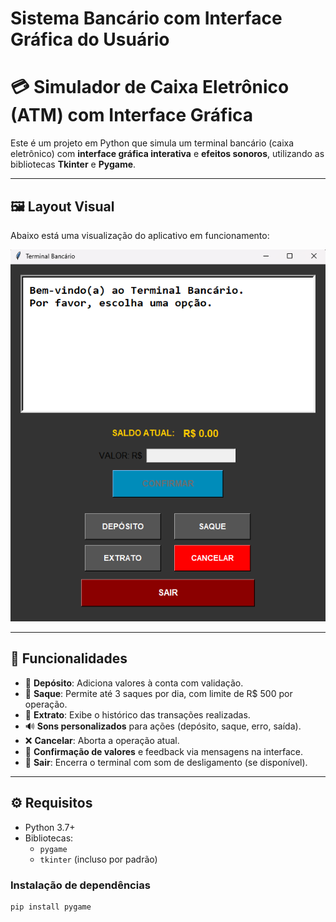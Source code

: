 # Sistema Bancário com Interface Gráfica do Usuário

# 💳 Simulador de Caixa Eletrônico (ATM) com Interface Gráfica

Este é um projeto em Python que simula um terminal bancário (caixa eletrônico) com **interface gráfica interativa** e **efeitos sonoros**, utilizando as bibliotecas **Tkinter** e **Pygame**.

---

## 🖼️ Layout Visual

Abaixo está uma visualização do aplicativo em funcionamento:

![Interface do Terminal Bancário](images/interface.png)

---

## 🧩 Funcionalidades

- 🧾 **Depósito**: Adiciona valores à conta com validação.
- 💸 **Saque**: Permite até 3 saques por dia, com limite de R$ 500 por operação.
- 📑 **Extrato**: Exibe o histórico das transações realizadas.
- 🔊 **Sons personalizados** para ações (depósito, saque, erro, saída).
- ❌ **Cancelar**: Aborta a operação atual.
- 🔁 **Confirmação de valores** e feedback via mensagens na interface.
- 🚪 **Sair**: Encerra o terminal com som de desligamento (se disponível).

---

## ⚙️ Requisitos

- Python 3.7+
- Bibliotecas:
  - `pygame`
  - `tkinter` (incluso por padrão)

### Instalação de dependências

```bash
pip install pygame
